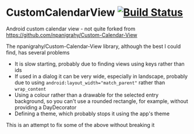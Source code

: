 # CustomCalendarView [![Build Status](https://travis-ci.org/billthefarmer/CustomCalendarView.svg?branch=master)](https://travis-ci.org/billthefarmer/CustomCalendarView)
Android custom calendar view - not quite forked from https://github.com/npanigrahy/Custom-Calendar-View

The npanigrahy/Custom-Calendar-View library, although the best I could find, has several problems
* It is slow starting, probably due to finding views using keys rather than ids
* If used in a dialog it can be very wide, especially in landscape, probably due to
  using `android:layout_width="match_parent"` rather than `wrap_content`
* Using a colour rather than a drawable for the selected entry background, so
  you can't use a rounded rectangle, for example, without providing a DayDecorator
* Defining a theme, which probably stops it using the app's theme

This is an attempt to fix some of the above without breaking it

